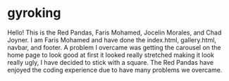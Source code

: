# gyroking
 
Hello! This is the Red Pandas, Faris Mohamed, Jocelin Morales, and Chad Joyner. I am Faris Mohamed and have done the index.html, gallery.html, navbar, and footer. A problem I overcame was getting the carousel on the home page to look good at first it looked really stretched making it look really ugly, I have decided to stick with a square. The Red Pandas have enjoyed the coding experience due to have many problems we overcame.
